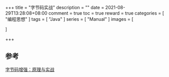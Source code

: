 +++
title = "字节码实战"
description = ""
date = 2021-08-29T13:28:08+08:00
comment = true
toc = true
reward = true
categories = [
"编程思想"
]
tags = [
"Java"
]
series = [
"Manual"
]
images = [

]

+++

<!--more-->



## 参考

[字节码增强：原理与实战](https://segmentfault.com/a/1190000037602678)

